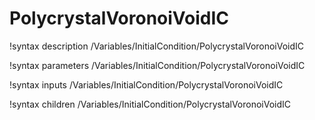 <!-- MOOSE Documentation Stub: Remove this when content is added. -->

# PolycrystalVoronoiVoidIC

!syntax description /Variables/InitialCondition/PolycrystalVoronoiVoidIC

!syntax parameters /Variables/InitialCondition/PolycrystalVoronoiVoidIC

!syntax inputs /Variables/InitialCondition/PolycrystalVoronoiVoidIC

!syntax children /Variables/InitialCondition/PolycrystalVoronoiVoidIC
